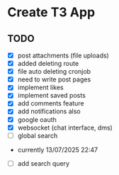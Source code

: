# Create T3 App

## TODO

- [x] post attachments (file uploads)
- [x] added deleting route
- [x] file auto deleting cronjob
- [x] need to write post pages
- [x] implement likes
- [x] implement saved posts
- [x] add comments feature
- [x] add notifications also
- [x] google oauth
- [x] websocket (chat interface, dms)
- [ ] global search

- currently 13/07/2025 22:47

- [ ] add search query
